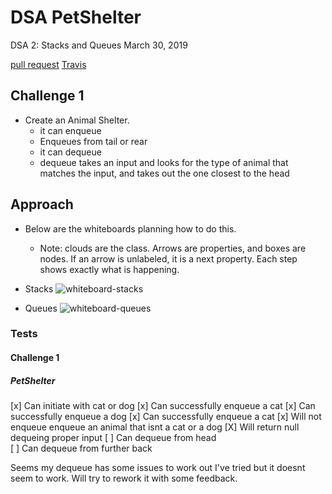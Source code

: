 # DSA PetShelter
DSA 2: Stacks and Queues
March 30, 2019

[pull request](https://github.com/abferris/data-structures-and-algorithms/pull/40)
[Travis](https://travis-ci.com/abferris/data-structures-and-algorithms/builds/105057055)
## Challenge 1


* Create an Animal Shelter.
  * it can enqueue
  * Enqueues from tail or rear
  * it can dequeue
  * dequeue takes an input and looks for the type of animal that matches the input, and takes out the one closest to the head


## Approach 
* Below are the whiteboards planning how to do this.
  * Note: clouds are the class. Arrows are properties, and boxes are nodes. If an arrow is unlabeled, it is a next property. Each step shows exactly what is happening.
* Stacks
![whiteboard-stacks](./assets/stacks.jpg)

* Queues
![whiteboard-queues](./assets/queues.jpg)



### Tests
#### Challenge 1  
##### PetShelter
[x] Can initiate with cat or dog
[x] Can successfully enqueue a cat 
[x] Can successfully enqueue a dog
[x] Can successfully enqueue a cat 
[x] Will not enqueue enqueue an animal that isnt a cat or a dog
[X] Will return null dequeing proper input 
[ ] Can dequeue from head  
[ ] Can dequeue from further back

Seems my dequeue has some issues to work out I've tried but it doesnt seem to work. Will try to rework it with some feedback.


